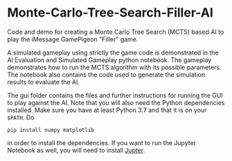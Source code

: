 # Monte-Carlo-Tree-Search-Filler-AI

Code and demo for creating a Monte Carlo Tree Search (MCTS) based AI to play the iMessage GamePigeon "Filler" game.

A simulated gameplay using strictly the game code is demonstrated in the AI Evaluation and Simulated Gameplay python notebook. The gameplay demonstrates how to run the MCTS algorithm with its possible parameters. The notebook also contains the code used to generate the simulation results to evaluate the AI.

The gui folder contains the files and further instructions for running the GUI to play against the AI.
Note that you will also need the Python dependencies installed. Make sure you have at least Python 3.7 and that it is on your `$PATH`. Do
```
pip install numpy matplotlib
``` 
in order to install the dependencies. If you want to run the Jupyter Notebook as well, you will need to install [Jupter](https://jupyter.org/).
